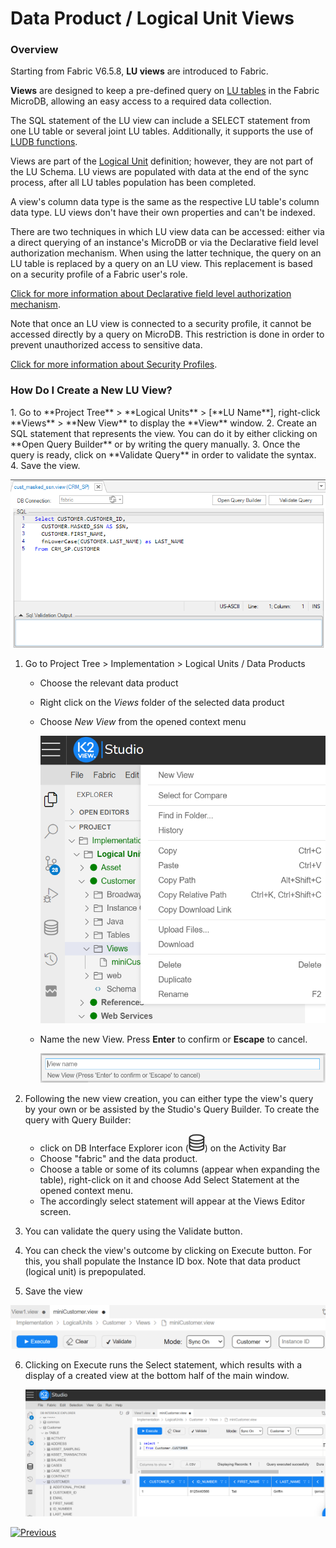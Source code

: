 # Data Product / Logical Unit Views

### Overview

Starting from Fabric V6.5.8, **LU views** are introduced to Fabric. 

**Views** are designed to keep a pre-defined query on [LU tables](01_LU_tables_overview.md) in the Fabric MicroDB, allowing an easy access to a required data collection.

The SQL statement of the LU view can include a SELECT statement from one LU table or several joint LU tables. Additionally, it supports the use of [LUDB functions](/articles/07_table_population/11_3_creating_an_LUDB_function.md). 

Views are part of the [Logical Unit](/articles/03_logical_units/01_LU_overview.md) definition; however, they are not part of the LU Schema. LU views are populated with data at the end of the sync process, after all LU tables population has been completed. 

A view's column data type is the same as the respective LU table's column data type. LU views don't have their own properties and can't be indexed. 

There are two techniques in which LU view data can be accessed: either via a direct querying of an instance's MicroDB or via the Declarative field level authorization mechanism. When using the latter technique, the query on an LU table is replaced by a query on an LU view. This replacement is based on a security profile of a Fabric user's role.

[Click for more information about Declarative field level authorization mechanism](/articles/17_fabric_credentials/04_fields_level_authorization.md).

Note that once an LU view is connected to a security profile, it cannot be accessed directly by a query on MicroDB. This restriction is done in order to prevent unauthorized access to sensitive data.

[Click for more information about Security Profiles](/articles/17_fabric_credentials/05_security_profiles.md).

### How Do I Create a New LU View?
<studio>
1. Go to **Project Tree** > **Logical Units** > [**LU Name**], right-click **Views** > **New View** to display the **View** window.
2. Create an SQL statement that represents the view. You can do it by either clicking on **Open Query Builder** or by writing the query manually.
3. Once the query is ready, click on **Validate Query** in order to validate the syntax. 
4. Save the view. 

![](images/lu_views_1.PNG)
</studio>

<web>

1. Go to Project Tree > Implementation > Logical Units / Data Products

   - Choose the relevant data product 

   - Right click on the *Views* folder of the selected data product

   - Choose *New View* from the opened context menu

     <img src="images/web_lu_table_lu_view_new_view_option.png" alt="images" style="zoom:80%;" />

   - Name the new View. Press **Enter** to confirm or **Escape** to cancel.

     ![images](images/web_lu_table_lu_view_enter_view_name.png)

2. Following the new view creation, you can either type the view's query by your own or be assisted by the Studio's Query Builder. 
   To create the query with Query Builder:

   - click on DB Interface Explorer icon (![](/articles/04_fabric_studio/images/web/datasource_explorer.png)) on the Activity Bar
   - Choose "fabric" and the data product.
   - Choose a table or some of its columns (appear when expanding the table), right-click on it and  choose Add Select Statement at the opened context menu.
   - The accordingly select statement will appear at the Views Editor screen.

3. You can validate the query using the Validate button.

4. You can check the view's outcome by clicking on Execute button. For this, you shall populate the Instance ID box. Note that data product (logical unit) is prepopulated.

5. Save the view

  

  ![images](images/web_lu_table_lu_view_top_panel.png)  

6. Clicking on Execute runs the Select statement, which results with a display of a created view at the bottom half of the main window.

   ![images](images/web_lu_table_lu_view_executing_select.png)

</web>

[![Previous](/articles/images/Previous.png)](05_business_tables.md)

